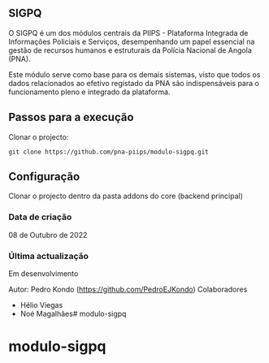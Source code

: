 ## SIGPQ
O SIGPQ é um dos módulos centrais da PIIPS - Plataforma Integrada de Informações Policiais e Serviços, desempenhando um papel essencial na gestão de recursos humanos e estruturais da Polícia Nacional de Angola (PNA). 

Este módulo serve como base para os demais sistemas, visto que todos os dados relacionados ao efetivo registado da PNA são indispensáveis para o funcionamento pleno e integrado da plataforma.

## Passos para a execução

Clonar o projecto:

```
git clone https://github.com/pna-piips/modulo-sigpq.git

```

## Configuração
Clonar o projecto dentro da pasta addons do core (backend principal)

### Data de criação
08 de Outubro de 2022 

### Última actualização
Em desenvolvimento

Autor: Pedro Kondo (https://github.com/PedroEJKondo)
Colaboradores
- Hélio Viegas
- Noé Magalhães# modulo-sigpq
# modulo-sigpq

